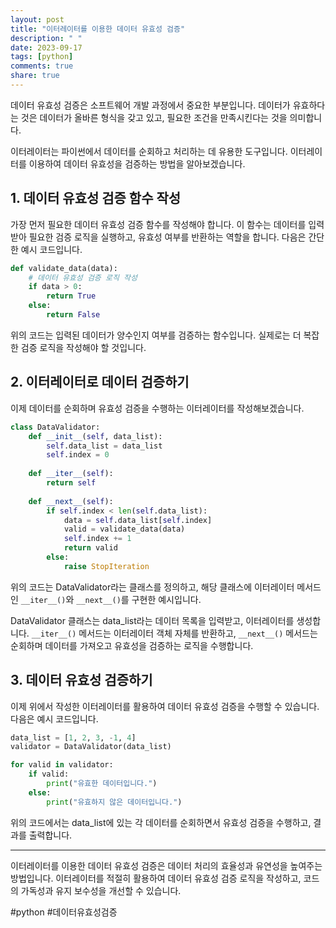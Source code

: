 ```yaml
---
layout: post
title: "이터레이터를 이용한 데이터 유효성 검증"
description: " "
date: 2023-09-17
tags: [python]
comments: true
share: true
---
```


데이터 유효성 검증은 소프트웨어 개발 과정에서 중요한 부분입니다. 데이터가 유효하다는 것은 데이터가 올바른 형식을 갖고 있고, 필요한 조건을 만족시킨다는 것을 의미합니다. 

이터레이터는 파이썬에서 데이터를 순회하고 처리하는 데 유용한 도구입니다. 이터레이터를 이용하여 데이터 유효성을 검증하는 방법을 알아보겠습니다.

## 1. 데이터 유효성 검증 함수 작성

가장 먼저 필요한 데이터 유효성 검증 함수를 작성해야 합니다. 이 함수는 데이터를 입력받아 필요한 검증 로직을 실행하고, 유효성 여부를 반환하는 역할을 합니다. 다음은 간단한 예시 코드입니다.

```python
def validate_data(data):
    # 데이터 유효성 검증 로직 작성
    if data > 0:
        return True
    else:
        return False
```

위의 코드는 입력된 데이터가 양수인지 여부를 검증하는 함수입니다. 실제로는 더 복잡한 검증 로직을 작성해야 할 것입니다.

## 2. 이터레이터로 데이터 검증하기

이제 데이터를 순회하며 유효성 검증을 수행하는 이터레이터를 작성해보겠습니다. 

```python
class DataValidator:
    def __init__(self, data_list):
        self.data_list = data_list
        self.index = 0
    
    def __iter__(self):
        return self
    
    def __next__(self):
        if self.index < len(self.data_list):
            data = self.data_list[self.index]
            valid = validate_data(data)
            self.index += 1
            return valid
        else:
            raise StopIteration
```

위의 코드는 DataValidator라는 클래스를 정의하고, 해당 클래스에 이터레이터 메서드인 `__iter__()`와 `__next__()`를 구현한 예시입니다. 

DataValidator 클래스는 data_list라는 데이터 목록을 입력받고, 이터레이터를 생성합니다. `__iter__()` 메서드는 이터레이터 객체 자체를 반환하고, `__next__()` 메서드는 순회하며 데이터를 가져오고 유효성을 검증하는 로직을 수행합니다.

## 3. 데이터 유효성 검증하기

이제 위에서 작성한 이터레이터를 활용하여 데이터 유효성 검증을 수행할 수 있습니다. 다음은 예시 코드입니다.

```python
data_list = [1, 2, 3, -1, 4]
validator = DataValidator(data_list)

for valid in validator:
    if valid:
        print("유효한 데이터입니다.")
    else:
        print("유효하지 않은 데이터입니다.")
```

위의 코드에서는 data_list에 있는 각 데이터를 순회하면서 유효성 검증을 수행하고, 결과를 출력합니다.

---

이터레이터를 이용한 데이터 유효성 검증은 데이터 처리의 효율성과 유연성을 높여주는 방법입니다. 이터레이터를 적절히 활용하여 데이터 유효성 검증 로직을 작성하고, 코드의 가독성과 유지 보수성을 개선할 수 있습니다. 

#python #데이터유효성검증